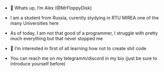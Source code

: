 - 👋 Whats up, I’m Alex (@MrFloppyDisk)
- I am a student from Russia, curently stydying in RTU MIREA one of the many Universities here
- As of today, I am not that good of a programmer, I struggle with pretty much everything but that never stopped me

  
- 👀 I’m interested in first of all learning how not to create shit code

- You can reach me on my telegramm/discord in my bio (just be sure to introduce yourself before)
